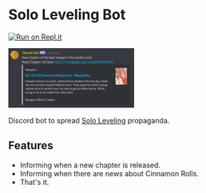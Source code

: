 # Solo Leveling Bot

[![Run on Repl.it](https://repl.it/badge/github/Kadantte/Solo-leveling-bot)](https://repl.it/github/Kadantte/Solo-leveling-bot)

<img src="res/roll.png" width="50%" alt="The 6th Roll preview">

Discord bot to spread [Solo Leveling](https://myanimelist.net/manga/121496/Solo_Leveling) propaganda.

## Features
- Informing when a new chapter is released.
- Informing when there are news about Cinnamon Rolls.
- That's it.